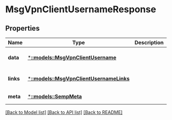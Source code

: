 # MsgVpnClientUsernameResponse

## Properties
Name | Type | Description | Notes
------------ | ------------- | ------------- | -------------
**data** | [***::models::MsgVpnClientUsername**](MsgVpnClientUsername.md) |  | [optional] [default to null]
**links** | [***::models::MsgVpnClientUsernameLinks**](MsgVpnClientUsernameLinks.md) |  | [optional] [default to null]
**meta** | [***::models::SempMeta**](SempMeta.md) |  | [default to null]

[[Back to Model list]](../README.md#documentation-for-models) [[Back to API list]](../README.md#documentation-for-api-endpoints) [[Back to README]](../README.md)


